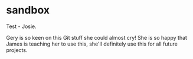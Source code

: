 # sandbox

Test - Josie.

Gery is so keen on this Git stuff she could almost cry!
She is so happy that James is teaching her to use this, she'll definitely use this for all future projects.
